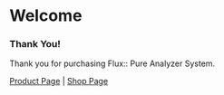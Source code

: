 # Welcome
### Thank You!
Thank you for purchasing Flux:: Pure Analyzer System.

[Product Page](https://www.flux.audio/project/pure-analyser-essential/) 
| [Shop Page](https://shop.flux.audio/en_US/products/pure-analyzer-essential/)
